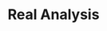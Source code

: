 ---
title: "Real Analysis"
layout: category
permalink: /categories/real analysis/ # url
author_profile: true
taxonomy: Real Analysis
sidebar:
  nav: "Real Analysis"
---